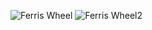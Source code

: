 ![Ferris Wheel](https://user-images.githubusercontent.com/66247691/221413270-0266e5b2-415c-4922-a2ed-55ac5ab04188.png)
![Ferris Wheel2](https://user-images.githubusercontent.com/66247691/221413275-34bb8974-2934-4818-b7bf-92a40370e65f.png)
